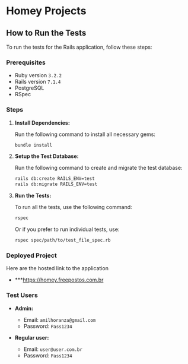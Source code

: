 
# Homey Projects

## How to Run the Tests

To run the tests for the Rails application, follow these steps:

### Prerequisites
- Ruby version `3.2.2`
- Rails version `7.1.4`
- PostgreSQL
- RSpec

### Steps

1. **Install Dependencies:**

   Run the following command to install all necessary gems:

   ```bash
   bundle install
   ```

2. **Setup the Test Database:**

   Run the following command to create and migrate the test database:

   ```bash
   rails db:create RAILS_ENV=test
   rails db:migrate RAILS_ENV=test
   ```

3. **Run the Tests:**

   To run all the tests, use the following command:

   ```bash
   rspec
   ```

   Or if you prefer to run individual tests, use:

   ```bash
   rspec spec/path/to/test_file_spec.rb
   ```

### Deployed Project

Here are the hosted link to the application
- ***https://homey.freepostos.com.br

### Test Users
- **Admin:**
  - Email: `amilhoranza@gmail.com`
  - Password: `Pass1234`

- **Regular user:**
  - Email: `user@user.com.br`
  - Password: `Pass1234`

